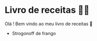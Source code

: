 # Livro de receitas :man_cook: #

Olá ! Bem vindo ao meu livro de receitas :wave:

- Strogonoff de frango
